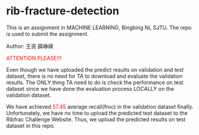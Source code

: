 # rib-fracture-detection
This is an assignment in MACHINE LEARNING, Bingbing Ni, SJTU. The repo is used to submit the assignment.

Author: 王资 薛峥嵘

<font color="red">ATTENTION PLEASE!!!</font>

Even though we have uploaded the predict results on validation and test dataset, there is no need for TA to download and evaluate the validation results. The ONLY thing TA need to do is check the performance on test dataset since we have done the evaluation process LOCALLY on the validation dataset.

We have achieved <font color="red">57.45</font> average recall(froc) in the validation dataset finally. Unfortunately, we have no time to upload the predicted test dataset to the Ribfrac Challenge Website. Thus, we upload the predicted results on test dataset in this repo. 
